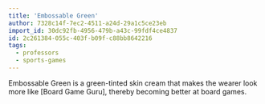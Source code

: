 ```yaml
---
title: 'Embossable Green'
author: 7328c14f-7ec2-4511-a24d-29a1c5ce23eb
import_id: 30dc92fb-4956-479b-a43c-99fdf4ce4837
id: 2c261384-055c-403f-b09f-c88bb8642216
tags:
  - professors
  - sports-games
---
```

Embossable Green is a green-tinted skin cream that makes the wearer look more like [Board Game Guru], thereby becoming better at board games.